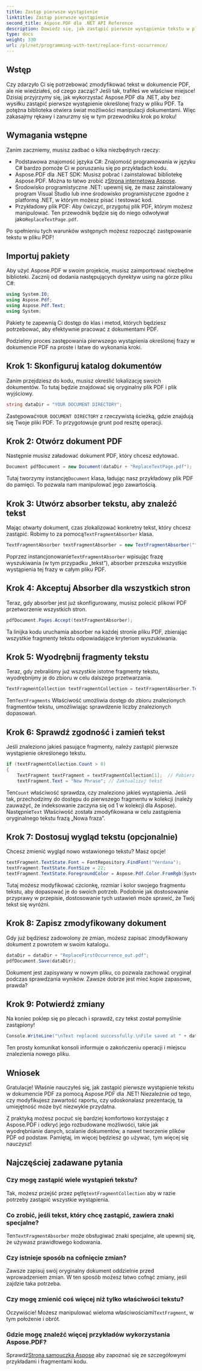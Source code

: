 ```yaml
---
title: Zastąp pierwsze wystąpienie
linktitle: Zastąp pierwsze wystąpienie
second_title: Aspose.PDF dla .NET API Reference
description: Dowiedz się, jak zastąpić pierwsze wystąpienie tekstu w pliku PDF za pomocą Aspose.PDF dla .NET dzięki naszemu przewodnikowi krok po kroku. Idealne dla programistów i osób zajmujących się dokumentami.
type: docs
weight: 330
url: /pl/net/programming-with-text/replace-first-occurrence/
---
```

## Wstęp

Czy zdarzyło Ci się potrzebować zmodyfikować tekst w dokumencie PDF, ale nie wiedziałeś, od czego zacząć? Jeśli tak, trafiłeś we właściwe miejsce! Dzisiaj przyjrzymy się, jak wykorzystać Aspose.PDF dla .NET, aby bez wysiłku zastąpić pierwsze wystąpienie określonej frazy w pliku PDF. Ta potężna biblioteka otwiera świat możliwości manipulacji dokumentami. Więc zakasajmy rękawy i zanurzmy się w tym przewodniku krok po kroku!

## Wymagania wstępne

Zanim zaczniemy, musisz zadbać o kilka niezbędnych rzeczy:

- Podstawowa znajomość języka C#: Znajomość programowania w języku C# bardzo pomoże Ci w poruszaniu się po przykładach kodu.
-  Aspose.PDF dla .NET SDK: Musisz pobrać i zainstalować bibliotekę Aspose.PDF. Można to łatwo zrobić z[Strona internetowa Aspose](https://releases.aspose.com/pdf/net/). 
- Środowisko programistyczne .NET: upewnij się, że masz zainstalowany program Visual Studio lub inne środowisko programistyczne zgodne z platformą .NET, w którym możesz pisać i testować kod.
- Przykładowy plik PDF: Aby ćwiczyć, przygotuj plik PDF, którym możesz manipulować. Ten przewodnik będzie się do niego odwoływał jako`ReplaceTextPage.pdf`.

Po spełnieniu tych warunków wstępnych możesz rozpocząć zastępowanie tekstu w pliku PDF!

## Importuj pakiety

Aby użyć Aspose.PDF w swoim projekcie, musisz zaimportować niezbędne biblioteki. Zacznij od dodania następujących dyrektyw using na górze pliku C#:

```csharp
using System.IO;
using Aspose.Pdf;
using Aspose.Pdf.Text;
using System;
```

Pakiety te zapewnią Ci dostęp do klas i metod, których będziesz potrzebować, aby efektywnie pracować z dokumentami PDF.

Podzielmy proces zastępowania pierwszego wystąpienia określonej frazy w dokumencie PDF na proste i łatwe do wykonania kroki.

## Krok 1: Skonfiguruj katalog dokumentów

Zanim przejdziesz do kodu, musisz określić lokalizację swoich dokumentów. To tutaj będzie znajdować się oryginalny plik PDF i plik wyjściowy.

```csharp
string dataDir = "YOUR DOCUMENT DIRECTORY";
```
 Zastępować`YOUR DOCUMENT DIRECTORY` z rzeczywistą ścieżką, gdzie znajdują się Twoje pliki PDF. To przygotowuje grunt pod resztę operacji.

## Krok 2: Otwórz dokument PDF

Następnie musisz załadować dokument PDF, który chcesz edytować.

```csharp
Document pdfDocument = new Document(dataDir + "ReplaceTextPage.pdf");
```
Tutaj tworzymy instancję`Document` klasa, ładując nasz przykładowy plik PDF do pamięci. To pozwala nam manipulować jego zawartością.

## Krok 3: Utwórz absorber tekstu, aby znaleźć tekst

 Mając otwarty dokument, czas zlokalizować konkretny tekst, który chcesz zastąpić. Robimy to za pomocą`TextFragmentAbsorber` klasa.

```csharp
TextFragmentAbsorber textFragmentAbsorber = new TextFragmentAbsorber("text");
```
 Poprzez instancjonowanie`TextFragmentAbsorber` wpisując frazę wyszukiwania (w tym przypadku „tekst”), absorber przeszuka wszystkie wystąpienia tej frazy w całym pliku PDF.

## Krok 4: Akceptuj Absorber dla wszystkich stron

Teraz, gdy absorber jest już skonfigurowany, musisz polecić plikowi PDF przetworzenie wszystkich stron.

```csharp
pdfDocument.Pages.Accept(textFragmentAbsorber);
```
Ta linijka kodu uruchamia absorber na każdej stronie pliku PDF, zbierając wszystkie fragmenty tekstu odpowiadające kryteriom wyszukiwania.

## Krok 5: Wyodrębnij fragmenty tekstu

Teraz, gdy zebraliśmy już wszystkie istotne fragmenty tekstu, wyodrębnijmy je do zbioru w celu dalszego przetwarzania.

```csharp
TextFragmentCollection textFragmentCollection = textFragmentAbsorber.TextFragments;
```
 Ten`TextFragments` Właściwość umożliwia dostęp do zbioru znalezionych fragmentów tekstu, umożliwiając sprawdzenie liczby znalezionych dopasowań.

## Krok 6: Sprawdź zgodność i zamień tekst

Jeśli znaleziono jakieś pasujące fragmenty, należy zastąpić pierwsze wystąpienie określonego tekstu.

```csharp
if (textFragmentCollection.Count > 0)
{
    TextFragment textFragment = textFragmentCollection[1];  // Pobierz pierwsze wystąpienie
    textFragment.Text = "New Phrase"; // Zaktualizuj tekst
```
 Ten`Count` właściwość sprawdza, czy znaleziono jakieś wystąpienia. Jeśli tak, przechodzimy do dostępu do pierwszego fragmentu w kolekcji (należy zauważyć, że indeksowanie zaczyna się od 1 w kolekcji dla Aspose). Następnie`Text` Właściwość została zmodyfikowana w celu zastąpienia oryginalnego tekstu frazą „Nowa fraza”.

## Krok 7: Dostosuj wygląd tekstu (opcjonalnie)

Chcesz zmienić wygląd nowo wstawionego tekstu? Masz opcje!

```csharp
textFragment.TextState.Font = FontRepository.FindFont("Verdana");
textFragment.TextState.FontSize = 22;
textFragment.TextState.ForegroundColor = Aspose.Pdf.Color.FromRgb(System.Drawing.Color.Blue);
```
Tutaj możesz modyfikować czcionkę, rozmiar i kolor swojego fragmentu tekstu, aby dopasować je do swoich potrzeb. Podobnie jak dostosowanie przyprawy w przepisie, dostosowanie tych ustawień może sprawić, że Twój tekst się wyróżni.

## Krok 8: Zapisz zmodyfikowany dokument

Gdy już będziesz zadowolony ze zmian, możesz zapisać zmodyfikowany dokument z powrotem w swoim katalogu.

```csharp
dataDir = dataDir + "ReplaceFirstOccurrence_out.pdf";
pdfDocument.Save(dataDir);
```
Dokument jest zapisywany w nowym pliku, co pozwala zachować oryginał podczas sprawdzania wyników. Zawsze dobrze jest mieć kopie zapasowe, prawda?

## Krok 9: Potwierdź zmiany

Na koniec poklep się po plecach i sprawdź, czy tekst został pomyślnie zastąpiony!

```csharp
Console.WriteLine("\nText replaced successfully.\nFile saved at " + dataDir);
```
Ten prosty komunikat konsoli informuje o zakończeniu operacji i miejscu znalezienia nowego pliku.

## Wniosek

Gratulacje! Właśnie nauczyłeś się, jak zastąpić pierwsze wystąpienie tekstu w dokumencie PDF za pomocą Aspose.PDF dla .NET! Niezależnie od tego, czy modyfikujesz zawartość raportu, czy udoskonalasz prezentację, ta umiejętność może być niezwykle przydatna. 

Z praktyką możesz poczuć się bardziej komfortowo korzystając z Aspose.PDF i odkryć jego rozbudowane możliwości, takie jak wyodrębnianie danych, scalanie dokumentów, a nawet tworzenie plików PDF od podstaw. Pamiętaj, im więcej będziesz go używać, tym więcej się nauczysz!

## Najczęściej zadawane pytania

### Czy mogę zastąpić wiele wystąpień tekstu?
 Tak, możesz przejść przez pętlę`textFragmentCollection` aby w razie potrzeby zastąpić wszystkie wystąpienia.

### Co zrobić, jeśli tekst, który chcę zastąpić, zawiera znaki specjalne?
 Ten`TextFragmentAbsorber` może obsługiwać znaki specjalne, ale upewnij się, że używasz prawidłowego kodowania.

### Czy istnieje sposób na cofnięcie zmian?
Zawsze zapisuj swój oryginalny dokument oddzielnie przed wprowadzeniem zmian. W ten sposób możesz łatwo cofnąć zmiany, jeśli zajdzie taka potrzeba.

### Czy mogę zmienić coś więcej niż tylko właściwości tekstu?
 Oczywiście! Możesz manipulować wieloma właściwościami`TextFragment`, w tym położenie i obrót.

### Gdzie mogę znaleźć więcej przykładów wykorzystania Aspose.PDF?
 Sprawdź[Strona samouczka Aspose](https://releases.aspose.com/pdf/net/) aby zapoznać się ze szczegółowymi przykładami i fragmentami kodu.